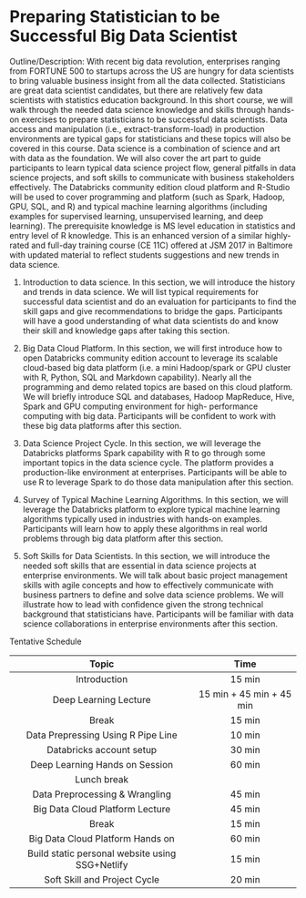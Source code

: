 # Preparing Statistician to be Successful Big Data Scientist

Outline/Description: With recent big data revolution, enterprises ranging from FORTUNE 500 to startups across the US are hungry for data scientists to bring valuable business insight from all the data collected. Statisticians are great data scientist candidates, but there are relatively few data scientists with statistics education background. In this short course, we will walk through the needed data science knowledge and skills through hands-on exercises to prepare statisticians to be successful data scientists. Data access and manipulation (i.e., extract-transform-load) in production environments are typical gaps for statisticians and these topics will also be covered in this course. Data science is a combination of science and art with data as the foundation. We will also cover the art part to guide participants to learn typical data science project flow, general pitfalls in data science projects, and soft skills to communicate with business stakeholders effectively. The Databricks community edition cloud platform and R-Studio will be used to cover programming and platform (such as Spark, Hadoop, GPU, SQL, and R) and typical machine learning algorithms (including examples for supervised learning, unsupervised learning, and deep learning). The prerequisite knowledge is MS level education in statistics and entry level of R knowledge.
This is an enhanced version of a similar highly-rated and full-day training course (CE 11C) offered at JSM 2017 in Baltimore with updated material to reflect students suggestions and new trends in data science. 

1. Introduction to data science. In this section, we will introduce the history and trends in data science. We will list typical requirements for successful data scientist and do an evaluation for participants to find the skill gaps and give recommendations to bridge the gaps. Participants will have a good understanding of what data scientists do and know their skill and knowledge gaps after taking this section.

2. Big Data Cloud Platform. In this section, we will first introduce how to open Databricks community edition account to leverage its scalable cloud-based big data platform (i.e. a mini Hadoop/spark or GPU cluster with R, Python, SQL and Markdown capability). Nearly all the programming and demo related topics are based on this cloud platform. We will briefly introduce SQL and databases, Hadoop MapReduce, Hive, Spark and GPU computing environment for high- performance computing with big data. Participants will be confident to work with these big data platforms after this section.

3. Data Science Project Cycle. In this section, we will leverage the Databricks platforms Spark capability with R to go through some important topics in the data science cycle. The platform provides a production-like environment at enterprises. Participants will be able to use R to leverage Spark to do those data manipulation after this section.

4. Survey of Typical Machine Learning Algorithms. In this section, we will leverage the Databricks platform to explore typical machine learning algorithms typically used in industries with hands-on examples. Participants will learn how to apply these algorithms in real world problems through big data platform after this section.

5. Soft Skills for Data Scientists. In this section, we will introduce the needed soft skills that are essential in data science projects at enterprise environments. We will talk about basic project management skills with agile concepts and how to effectively communicate with business partners to define and solve data science problems. We will illustrate how to lead with confidence given the strong technical background that statisticians have. Participants will be familiar with data science collaborations in enterprise environments after this section.

Tentative Schedule

| Topic | Time |
| :---: | :---: |
| Introduction |  15 min |
| Deep Learning Lecture | 15 min + 45 min + 45 min|
| Break | 15 min |
| Data Prepressing Using R Pipe Line | 10 min |
| Databricks account setup | 30 min |
| Deep Learning Hands on Session | 60 min |
| Lunch break |  |
| Data Preprocessing & Wrangling | 45 min |
| Big Data Cloud Platform Lecture | 45 min |
| Break | 15 min |
| Big Data Cloud Platform Hands on | 60 min |
| Build static personal website using SSG+Netlify | 15 min |
| Soft Skill and Project Cycle | 20 min |